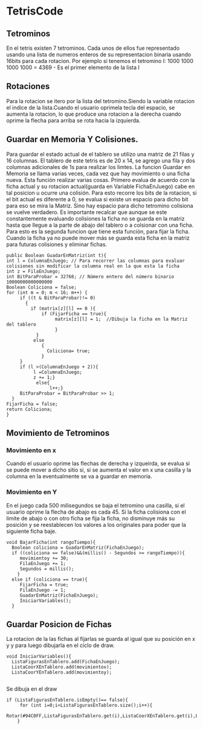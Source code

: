# TetrisCode
## Tetrominos
En el tetris existen 7 tetrominos. Cada unos de ellos fue representado usando una lista de numeros enteros de su representacion binaria usando 16bits para cada rotacion. 
Por ejemplo si tenemos el tetromino I:
1000
1000
1000
1000
= 4369 - Es el primer elemento de la lista I
## Rotaciones
Para la rotacion se itero por la lista del tetromino.Siendo la variable rotacion el indice de la lista.Cuando el usuario oprimela tecla del espacio, se aumenta la rotacion, lo que produce una rotacion a la derecha cuando oprime la flecha para arriba se rota hacia la izquierda.
## Guardar en Memoria Y Colisiones.
Para guardar el estado actual de el tablero se utilizo una matriz de 21 filas y 16 columnas. El tablero de este tetris es de 20 x 14, se agrego una fila y dos columnas adicionales de 1s para realizar los limtes.
La funcion Guardar en Memoria se llama varias veces, cada vez que hay movimiento o una ficha nueva. Esta función realizar varias cosas. Primero evalua de acuerdo con la ficha actual y su rotacion actual(guarda en Variable FichaEnJuego) cabe en tal posicion u ocurre una colisión. Para esto recorre los bits de la rotacion, si el bit actual es diferente a 0, se evalua si existe un espacio para dicho bit para eso se mira la Matriz. Sino hay espacio para dicho tetromino colisiona se vuelve verdadero. Es importante recalcar que aunque se este constantemente evaluando colisiones la ficha no se guarda en la matriz hasta que llegue a la parte de abajo del tablero o a colsionar con una ficha. Para esto es la segunda funcion que tiene esta función, para fijar la ficha. Cuando la ficha ya no puede mover más se guarda esta ficha en la matriz para futuras colisiones y eliminar fichas.
```
public Boolean GuadarEnMatriz(int t){
int l = ColumnaEnJuego; // Para recorrer las columnas para evaluar colisiones sin modificar la columna real en la que esta la ficha
int z = FilaEnJuego;
int BitParaProbar = 32768; // Número entero del número binario 10000000000000000
Boolean Coliciona = false;
for (int m = 0; m < 16; m++) {      
     if ((t & BitParaProbar)!= 0)
       {
         if (matrix[z][l] == 0 ){
             if (FijarFicha == true){
                  matrix[z][l] = 1;  //Dibuja la ficha en la Matriz del tablero
                  }
           }
          else
             {
               Coliciona= true;
             }
     }
     if (l >(ColumnaEnJuego + 2)){
          l =ColumnaEnJuego;
          z += 1;}
           else{
                l++;} 
     BitParaProbar = BitParaProbar >> 1;    
  }
FijarFicha = false;
return Coliciona;
}

```
## Movimiento de Tetrominos
### Movimiento en x
Cuando el usuario oprime las flechas de derecha y izqueirda, se evalua si se puede mover a dicho sitio si, si se aumenta el valor en x una casilla y la columna en la eventualmente se va a guardar en memoria.
### Movimiento en Y
En el juego cada 500 milisegundos se baja el tetromino una casilla, si el usuario oprime la flecha de abajo es cada 45. Si la ficha colisiona con el limite de abajo o con otro ficha se fija la ficha, no disminuye más su posición y se reestablecen los valores a los originales para poder que la siguiente ficha baje.
```
void BajarFicha(int rangoTiempo){
  Boolean coliciona = GuadarEnMatriz(FichaEnJuego);
  if ((coliciona == false)&&(millis() - Segundos >= rangoTiempo)){
     movimientoy += 30;
     FilaEnJuego += 1;
     Segundos = millis();
    }
  else if (coliciona == true){
     FijarFicha = true;
     FilaEnJuego -= 1;
     GuadarEnMatriz(FichaEnJuego);
     IniciarVariables();
  }

```
## Guardar Posicion de Fichas
La rotacion de la las fichas al fijarlas se guarda al igual que su posición en x  y y para luego dibujarla en el ciclo de draw.
```
void IniciarVariables(){
  ListaFigurasEnTablero.add(FichaEnJuego);
  ListaCoorXEnTablero.add(movimientox);
  ListaCoorYEnTablero.add(movimientoy);
  
```
Se dibuja en el draw
```
if (ListaFigurasEnTablero.isEmpty()== false){
     for (int i=0;i<ListaFigurasEnTablero.size();i++){
       Rotar(#94C0FF,ListaFigurasEnTablero.get(i),ListaCoorXEnTablero.get(i),ListaCoorYEnTablero.get(i));}
    }
```
